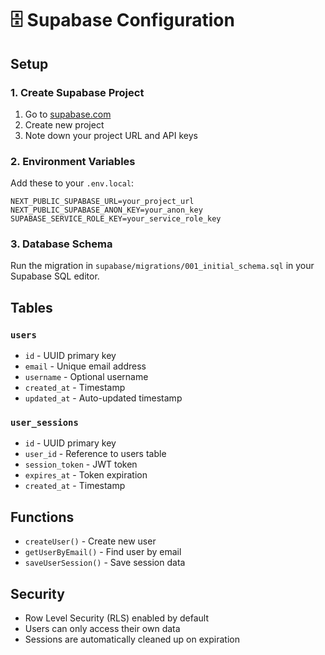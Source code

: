 # 🗄️ Supabase Configuration

## Setup

### 1. Create Supabase Project
1. Go to [supabase.com](https://supabase.com)
2. Create new project
3. Note down your project URL and API keys

### 2. Environment Variables
Add these to your `.env.local`:

```env
NEXT_PUBLIC_SUPABASE_URL=your_project_url
NEXT_PUBLIC_SUPABASE_ANON_KEY=your_anon_key
SUPABASE_SERVICE_ROLE_KEY=your_service_role_key
```

### 3. Database Schema
Run the migration in `supabase/migrations/001_initial_schema.sql` in your Supabase SQL editor.

## Tables

### `users`
- `id` - UUID primary key
- `email` - Unique email address
- `username` - Optional username
- `created_at` - Timestamp
- `updated_at` - Auto-updated timestamp

### `user_sessions`
- `id` - UUID primary key
- `user_id` - Reference to users table
- `session_token` - JWT token
- `expires_at` - Token expiration
- `created_at` - Timestamp

## Functions

- `createUser()` - Create new user
- `getUserByEmail()` - Find user by email
- `saveUserSession()` - Save session data

## Security

- Row Level Security (RLS) enabled by default
- Users can only access their own data
- Sessions are automatically cleaned up on expiration
